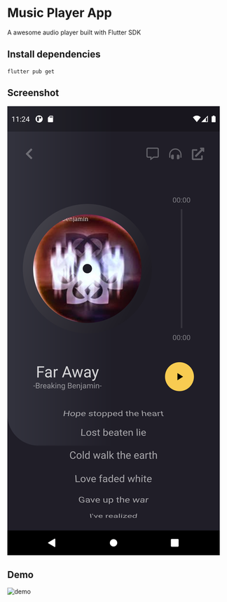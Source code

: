 # Music Player App

A awesome audio player built with Flutter SDK


## Install dependencies

```text
flutter pub get
```


## Screenshot

![demo](https://raw.githubusercontent.com/velascoandres/music_player/main/demo/screenshot.png)

## Demo

![demo](https://raw.githubusercontent.com/velascoandres/music_player/main/demo/demo.gif)

